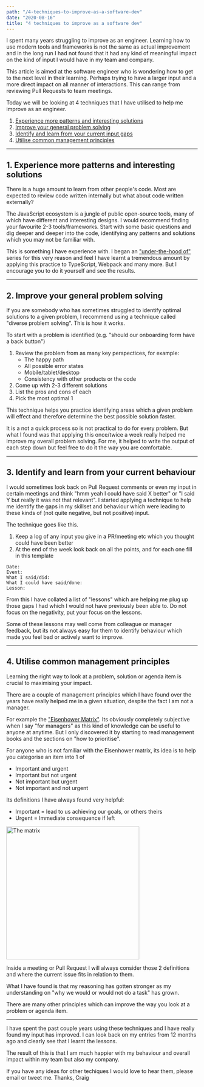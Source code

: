 ```yaml
---
path: "/4-techniques-to-improve-as-a-software-dev"
date: "2020-08-16"
title: "4 techniques to improve as a software dev"
---
```


I spent many years struggling to improve as an engineer. Learning how to use modern tools and frameworks is not the same as actual improvement and in the long run I had not found that it had any kind of meaningful impact on the kind of input I would have in my team and company.

This article is aimed at the software engineer who is wondering how to get to the next level in their learning. Perhaps trying to have a larger input and a more direct impact on all manner of interactions. This can range from reviewing Pull Requests to team meetings.

Today we will be looking at 4 techniques that I have utilised to help me improve as an engineer.

1. [Experience more patterns and interesting solutions](#1-experience-more-patterns-and-interesting-solutions)
2. [Improve your general problem solving](#2-improve-your-general-problem-solving)
3. [Identify and learn from your current input gaps](#3-identify-and-learn-from-your-current-input-gaps)
4. [Utilise common management principles](#4-utilise-common-management-principles)

---

## 1. Experience more patterns and interesting solutions

There is a huge amount to learn from other people's code. Most are expected to review code written internally but what about code written externally? 

The JavaScript ecosystem is a jungle of public open-source tools, many of which have different and interesting designs. I would recommend finding your favourite 2-3 tools/frameworks. Start with some basic questions and dig deeper and deeper into the code, identifying any patterns and solutions which you may not be familiar with. 

This is something I have experience with. I began an ["under-the-hood of"](/introducing-my-under-the-hood-of-series) series for this very reason and feel I have learnt a tremendous amount by applying this practice to TypeScript, Webpack and many more. But I encourage you to do it yourself and see the results.

--- 

## 2. Improve your general problem solving

If you are somebody who has sometimes struggled to identify optimal solutions to a given problem, I recommend using a technique called "diverse problem solving". This is how it works.

To start with a problem is identified (e.g. "should our onboarding form have a back button")

1. Review the problem from as many key perspectices, for example:
    - The happy path
    - All possible error states
    - Mobile/tablet/desktop
    - Consistency with other products or the code
2. Come up with 2-3 different solutions
3. List the pros and cons of each
4. Pick the most optimal 1

This technique helps you practice identifying areas which a given problem will effect and therefore determine the best possible solution faster.

It is a not a quick process so is not practical to do for every problem. But what I found was that applying this once/twice a week really helped me improve my overall problem solving. For me, it helped to write the output of each step down but feel free to do it the way you are comfortable.

---

## 3. Identify and learn from your current behaviour

I would sometimes look back on Pull Request comments or even my input in certain meetings and think "hmm yeah I could have said X better" or "I said Y but really it was not that relevant". I started applying a technique to help me identify the gaps in my skillset and behaviour which were leading to these kinds of (not quite negative, but not positive) input.

The technique goes like this.
1. Keep a log of any input you give in a PR/meeting etc which you thought could have been better
2. At the end of the week look back on all the points, and for each one fill in this template

```
Date:
Event:
What I said/did:
What I could have said/done:
Lesson:
```

From this I have collated a list of "lessons" which are helping me plug up those gaps I had which I would not have previously been able to. Do not focus on the negativity, put your focus on the lessons.

Some of these lessons may well come from colleague or manager feedback, but its not always easy for them to identify behaviour which made you feel bad or actively want to improve.

---

## 4. Utilise common management principles

Learning the right way to look at a problem, solution or agenda item is crucial to maximising your impact.

There are a couple of management principles which I have found over the years have really helped me in a given situation, despite the fact I am not a manager. 

For example the ["Eisenhower Matrix"](https://www.eisenhower.me/eisenhower-matrix/). 
Its obviously completely subjective when I say "for managers" as this kind of knowledge can be useful to anyone at anytime. But I only discovered it by starting to read management books and the sections on "how to prioritise".

For anyone who is not familiar with the Eisenhower matrix, its idea is to help you categorise an item into 1 of
- Important and urgent
- Important but not urgent
- Not important but urgent
- Not important and not urgent

Its definitions I have always found very helpful:
- Important = lead to us achieving our goals, or others theirs
- Urgent = Immediate consequence if left

<img src="/images/eisenhower-matrix.png" alt="The matrix" width="350px">

Inside a meeting or Pull Request I will always consider those 2 definitions and where the current issue fits in relation to them. 

What I have found is that my reasoning has gotten stronger as my understanding on "why we would or would not do a task" has grown.

There are many other principles which can improve the way you look at a problem or agenda item.

---

I have spent the past couple years using these techniques and I have really found my input has improved. I can look back on my entries from 12 months ago and clearly see that I learnt the lessons.

The result of this is that I am much happier with my behaviour and overall impact within my team but also my company.

If you have any ideas for other techiques I would love to hear them, please email or tweet me. 
Thanks, Craig
